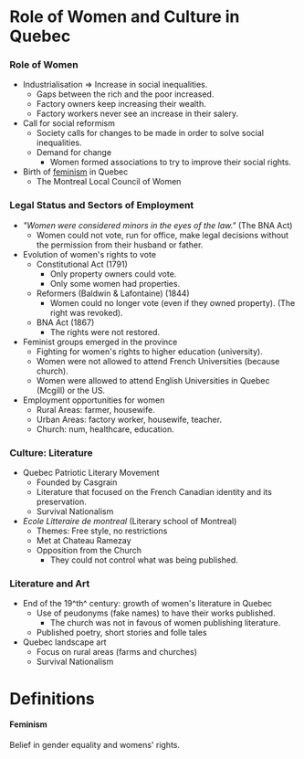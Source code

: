 # Role of Women and Culture in Quebec

### Role of Women

* Industrialisation => Increase in social inequalities.
  * Gaps between the rich and the poor increased.
  * Factory owners keep increasing their wealth.
  * Factory workers never see an increase in their salery.
* Call for social reformism
  * Society calls for changes to be made in order to solve social inequalities.
  * Demand for change
    * Women formed associations to try to improve their social rights.
* Birth of [feminism](#feminism) in Quebec
  * The Montreal Local Council of Women

### Legal Status and Sectors of Employment

* *"Women were considered minors in the eyes of the law."* (The BNA Act)
  * Women could not vote, run for office, make legal decisions without the permission from their husband or father.
* Evolution of women's rights to vote
  * Constitutional Act (1791)
    * Only property owners could vote.
    * Only some women had properties.
  * Reformers (Baldwin & Lafontaine) (1844)
    * Women could no longer vote (even if they owned property). (The right was revoked).
  * BNA Act (1867)
    * The rights were not restored.
* Feminist groups emerged in the province
  * Fighting for women's rights to higher education (university).
  * Women were not allowed to attend French Universities (because church).
  * Women were allowed to attend English Universities in Quebec (Mcgill) or the US.
* Employment opportunities for women
  * Rural Areas: farmer, housewife.
  * Urban Areas: factory worker, housewife, teacher.
  * Church: num, healthcare, education.

### Culture: Literature

* Quebec Patriotic Literary Movement
  * Founded by Casgrain
  * Literature that focused on the French Canadian identity and its preservation.
  * Survival Nationalism
* *Ecole Litteraire de montreal* (Literary school of Montreal)
  * Themes: Free style, no restrictions
  * Met at Chateau Ramezay
  * Opposition from the Church
    * They could not control what was being published.

### Literature and Art

* End of the 19^th^ century: growth of women's literature in Quebec
  * Use of peudonyms (fake names) to have their works published.
    * The church was not in favous of women publishing literature.
  * Published poetry, short stories and folle tales
* Quebec landscape art
  * Focus on rural areas (farms and churches)
  * Survival Nationalism

# Definitions

#### Feminism

Belief in gender equality and womens' rights.